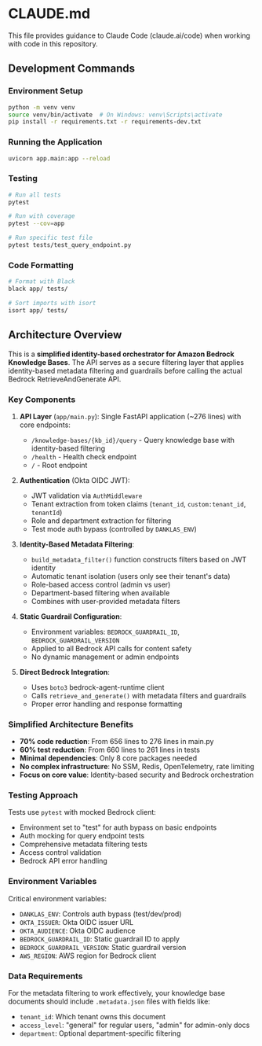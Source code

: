 # CLAUDE.md

This file provides guidance to Claude Code (claude.ai/code) when working with code in this repository.

## Development Commands

### Environment Setup
```bash
python -m venv venv
source venv/bin/activate  # On Windows: venv\Scripts\activate
pip install -r requirements.txt -r requirements-dev.txt
```

### Running the Application
```bash
uvicorn app.main:app --reload
```

### Testing
```bash
# Run all tests
pytest

# Run with coverage
pytest --cov=app

# Run specific test file
pytest tests/test_query_endpoint.py
```

### Code Formatting
```bash
# Format with Black
black app/ tests/

# Sort imports with isort
isort app/ tests/
```

## Architecture Overview

This is a **simplified identity-based orchestrator for Amazon Bedrock Knowledge Bases**. The API serves as a secure filtering layer that applies identity-based metadata filtering and guardrails before calling the actual Bedrock RetrieveAndGenerate API.

### Key Components

1. **API Layer** (`app/main.py`): Single FastAPI application (~276 lines) with core endpoints:
   - `/knowledge-bases/{kb_id}/query` - Query knowledge base with identity-based filtering
   - `/health` - Health check endpoint
   - `/` - Root endpoint

2. **Authentication** (Okta OIDC JWT): 
   - JWT validation via `AuthMiddleware`
   - Tenant extraction from token claims (`tenant_id`, `custom:tenant_id`, `tenantId`)
   - Role and department extraction for filtering
   - Test mode auth bypass (controlled by `DANKLAS_ENV`)

3. **Identity-Based Metadata Filtering**:
   - `build_metadata_filter()` function constructs filters based on JWT identity
   - Automatic tenant isolation (users only see their tenant's data)
   - Role-based access control (admin vs user)
   - Department-based filtering when available
   - Combines with user-provided metadata filters

4. **Static Guardrail Configuration**:
   - Environment variables: `BEDROCK_GUARDRAIL_ID`, `BEDROCK_GUARDRAIL_VERSION`
   - Applied to all Bedrock API calls for content safety
   - No dynamic management or admin endpoints

5. **Direct Bedrock Integration**:
   - Uses `boto3` bedrock-agent-runtime client
   - Calls `retrieve_and_generate()` with metadata filters and guardrails
   - Proper error handling and response formatting

### Simplified Architecture Benefits

- **70% code reduction**: From 656 lines to 276 lines in main.py
- **60% test reduction**: From 660 lines to 261 lines in tests
- **Minimal dependencies**: Only 8 core packages needed
- **No complex infrastructure**: No SSM, Redis, OpenTelemetry, rate limiting
- **Focus on core value**: Identity-based security and Bedrock orchestration

### Testing Approach

Tests use `pytest` with mocked Bedrock client:
- Environment set to "test" for auth bypass on basic endpoints
- Auth mocking for query endpoint tests  
- Comprehensive metadata filtering tests
- Access control validation
- Bedrock API error handling

### Environment Variables

Critical environment variables:
- `DANKLAS_ENV`: Controls auth bypass (test/dev/prod)
- `OKTA_ISSUER`: Okta OIDC issuer URL
- `OKTA_AUDIENCE`: Okta OIDC audience
- `BEDROCK_GUARDRAIL_ID`: Static guardrail ID to apply
- `BEDROCK_GUARDRAIL_VERSION`: Static guardrail version
- `AWS_REGION`: AWS region for Bedrock client

### Data Requirements

For the metadata filtering to work effectively, your knowledge base documents should include `.metadata.json` files with fields like:
- `tenant_id`: Which tenant owns this document
- `access_level`: "general" for regular users, "admin" for admin-only docs
- `department`: Optional department-specific filtering